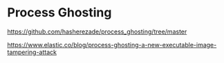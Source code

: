 # Process Ghosting

https://github.com/hasherezade/process_ghosting/tree/master

https://www.elastic.co/blog/process-ghosting-a-new-executable-image-tampering-attack


